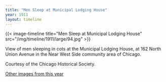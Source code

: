 ```yaml
---
title: "Men Sleep at Municipal Lodging House"
year: 1911
layout: timeline
---
```


{{< image-timeline title="Men Sleep at Municipal Lodging House" src="/img/timeline/1911/large/94.jpg" >}}


View of men sleeping in cots at the Municipal Lodging House, at 162 North Union Avenue in the Near West Side community area of Chicago. 

Courtesy of the Chicago Historical Society. 

[Other images from this year](/historical/timeline/1911)